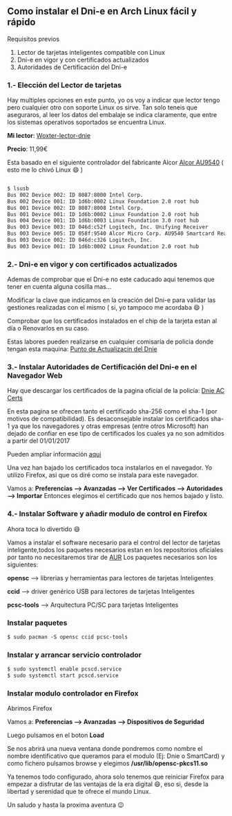## Como instalar el Dni-e en Arch Linux fácil y rápido

Requisitos previos

1. Lector de tarjetas inteligentes compatible con Linux
2. Dni-e en vigor y con certificados actualizados
3. Autoridades de Certificación del Dni-e

### 1.- Elección del Lector de tarjetas

Hay multiples opciones en este punto, yo os voy a indicar que lector tengo pero cualquier otro con soporte Linux os sirve.
Tan solo teneis que aseguraros, al leer los datos del embalaje se indica claramente, que entre los sistemas operativos soportados se encuentra Linux.

**Mi lector**: [Woxter-lector-dnie](http://woxter.es/esp/es/perifericos-pc-/79-woxter-lector-dni-electrnico-8435089008814.html#)

**Precio**: 11,99€

Esta basado en el siguiente controlador del fabricante Alcor [Alcor AU9540](http://www.alcormicro.com/en_content/c_product/product_01b.php?CategoryID=4&IndexID=4) ( esto me lo chivó Linux :smile: )

```bash

$ lsusb
Bus 002 Device 002: ID 8087:8000 Intel Corp. 
Bus 002 Device 001: ID 1d6b:0002 Linux Foundation 2.0 root hub
Bus 001 Device 002: ID 8087:8008 Intel Corp. 
Bus 001 Device 001: ID 1d6b:0002 Linux Foundation 2.0 root hub
Bus 004 Device 001: ID 1d6b:0003 Linux Foundation 3.0 root hub
Bus 003 Device 003: ID 046d:c52f Logitech, Inc. Unifying Receiver
Bus 003 Device 005: ID 058f:9540 Alcor Micro Corp. AU9540 Smartcard Reader
Bus 003 Device 002: ID 046d:c326 Logitech, Inc. 
Bus 003 Device 001: ID 1d6b:0002 Linux Foundation 2.0 root hub

```

### 2.- Dni-e en vigor y con certificados actualizados

Ademas de comprobar que el Dni-e no este caducado aqui tenemos que tener en cuenta alguna cosilla mas...

Modificar la clave que indicamos en la creación del Dni-e para validar las gestiones realizadas con el mismo ( si, yo tampoco me acordaba :smile: )

Comprobar que los certificados instalados en el chip de la tarjeta estan al día o Renovarlos en su caso.

Estas labores pueden realizarse en cualquier comisaría de policía donde tengan esta maquina: [Punto de Actualizacin del Dnie](https://www.dnielectronico.es/img/PAD.jpg)

### 3.- Instalar Autoridades de Certificación del Dni-e en el Navegador Web

Hay que descargar los certificados de la pagina oficial de la policía: [Dnie AC Certs](https://www.dnielectronico.es/PortalDNIe/PRF1_Cons02.action?pag=REF_077)

En esta pagina se ofrecen tanto el certificado sha-256 como el sha-1 (por motivos de compatibilidad).
Es desaconsejable instalar los certificados sha-1 ya que los navegadores y otras empresas (entre otros Microsoft) han dejado de confiar en ese tipo de certificados los cuales ya no son admitidos a partir del 01/01/2017

Pueden ampliar información [aqui](https://www.tbs-certificates.co.uk/FAQ/en/microsoft_depreciation_sha1.html)

Una vez han bajado los certificados toca instalarlos en el navegador. Yo utilizo Firefox, asi que os diré como se instala para este navegador.

Vamos a: **Preferencias --> Avanzadas --> Ver Certificados --> Autoridades --> Importar**
Entonces elegimos el certificado que nos hemos bajado y listo.

### 4.- Instalar Software y añadir modulo de control en Firefox

Ahora toca lo divertido :smile:

Vamos a instalar el software necesario para el control del lector de tarjetas inteligente,todos los paquetes necesarios estan en los repositorios oficiales por tanto no necesitaremos tirar de [AUR](https://aur.archlinux.org/)
Los paquetes necesarios son los siguientes:

**opensc**     --> librerias y herramientas para lectores de tarjetas Inteligentes

**ccid**       --> driver genérico USB para lectores de tarjetas Inteligentes

**pcsc-tools** --> Arquitectura PC/SC para tarjetas Inteligentes

### Instalar paquetes
```markdown
$ sudo pacman -S opensc ccid pcsc-tools
```

### Instalar y arrancar servicio controlador
```markdown
$ sudo systemctl enable pcscd.service
$ sudo systemctl start pcscd.service
```

### Instalar modulo controlador en Firefox

Abrimos Firefox

Vamos a: **Preferencias --> Avanzadas --> Dispositivos de Seguridad**

Luego pulsamos en el boton **Load**

Se nos abrirá una nueva ventana donde pondremos como nombre el nombre identificativo que queramos para el modulo (Ej: Dnie o SmartCard) y como fichero pulsamos browse y elegimos **/usr/lib/opensc-pkcs11.so**

Ya tenemos todo configurado, ahora solo tenemos que reiniciar Firefox para empezar a disfrutar de las ventajas de la era digital :smile:, eso si, desde la libertad y serenidad que te ofrece el mundo Linux.

Un saludo y hasta la proxima aventura :wink:
